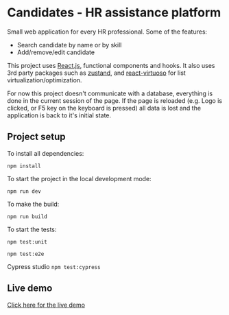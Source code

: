 # Candidates - HR assistance platform

Small web application for every HR professional. Some of the features:

- Search candidate by name or by skill
- Add/remove/edit candidate

This project uses [React.js](https://reactjs.org/), functional components and hooks.
It also uses 3rd party packages such as [zustand](https://zustand-demo.pmnd.rs/), and [react-virtuoso](https://virtuoso.dev/) for list virtualization/optimization.

For now this project doesn't communicate with a database, everything is done in the current session of the page. If the page is reloaded (e.g. Logo is clicked, or F5 key on the keyboard is pressed) all data is lost and the application is back to it's initial state.

## Project setup

To install all dependencies:

`npm install`

To start the project in the local development mode:

`npm run dev`

To make the build:

`npm run build`

To start the tests:

`npm test:unit`

`npm test:e2e`

Cypress studio
`npm test:cypress`

## Live demo

[Click here for the live demo](https://bbtools-candidates.netlify.app/)
